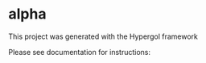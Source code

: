 # alpha

This project was generated with the Hypergol framework

Please see documentation for instructions: <add link here>

<maybe this can serve as a quickstart guide>
